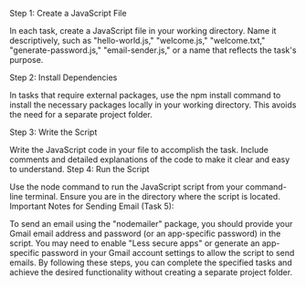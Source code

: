 Step 1: Create a JavaScript File

In each task, create a JavaScript file in your working directory. Name it descriptively, such as "hello-world.js," "welcome.js," "welcome.txt," "generate-password.js," "email-sender.js," or a name that reflects the task's purpose.

Step 2: Install Dependencies

In tasks that require external packages, use the npm install command to install the necessary packages locally in your working directory. This avoids the need for a separate project folder.

Step 3: Write the Script

Write the JavaScript code in your file to accomplish the task. Include comments and detailed explanations of the code to make it clear and easy to understand. Step 4: Run the Script

Use the node command to run the JavaScript script from your command-line terminal. Ensure you are in the directory where the script is located. Important Notes for Sending Email (Task 5):

To send an email using the "nodemailer" package, you should provide your Gmail email address and password (or an app-specific password) in the script. You may need to enable "Less secure apps" or generate an app-specific password in your Gmail account settings to allow the script to send emails. By following these steps, you can complete the specified tasks and achieve the desired functionality without creating a separate project folder.
